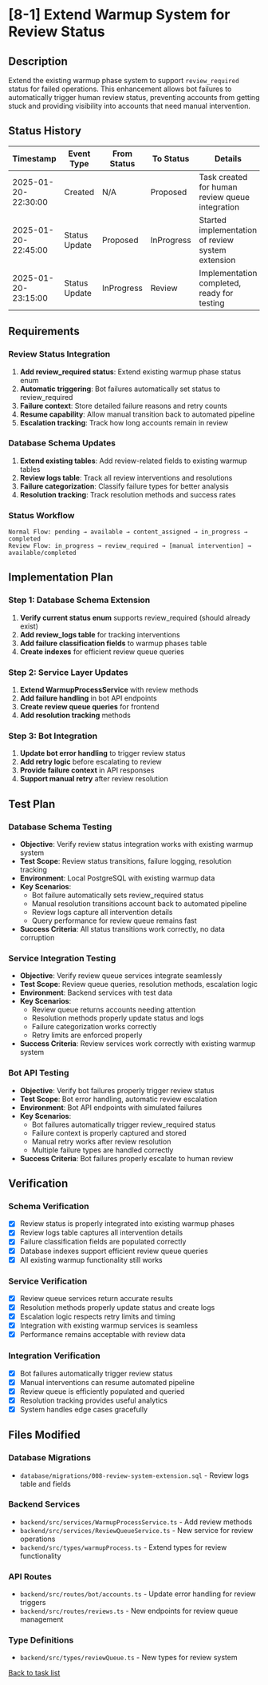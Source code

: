 # [8-1] Extend Warmup System for Review Status

## Description

Extend the existing warmup phase system to support `review_required` status for failed operations. This enhancement allows bot failures to automatically trigger human review status, preventing accounts from getting stuck and providing visibility into accounts that need manual intervention.

## Status History

| Timestamp | Event Type | From Status | To Status | Details | User |
|-----------|------------|-------------|-----------|---------|------|
| 2025-01-20-22:30:00 | Created | N/A | Proposed | Task created for human review queue integration | AI_Agent |
| 2025-01-20-22:45:00 | Status Update | Proposed | InProgress | Started implementation of review system extension | AI_Agent |
| 2025-01-20-23:15:00 | Status Update | InProgress | Review | Implementation completed, ready for testing | AI_Agent |

## Requirements

### Review Status Integration
1. **Add review_required status**: Extend existing warmup phase status enum
2. **Automatic triggering**: Bot failures automatically set status to review_required
3. **Failure context**: Store detailed failure reasons and retry counts
4. **Resume capability**: Allow manual transition back to automated pipeline
5. **Escalation tracking**: Track how long accounts remain in review

### Database Schema Updates
1. **Extend existing tables**: Add review-related fields to existing warmup tables
2. **Review logs table**: Track all review interventions and resolutions
3. **Failure categorization**: Classify failure types for better analysis
4. **Resolution tracking**: Track resolution methods and success rates

### Status Workflow
```
Normal Flow: pending → available → content_assigned → in_progress → completed
Review Flow: in_progress → review_required → [manual intervention] → available/completed
```

## Implementation Plan

### Step 1: Database Schema Extension
1. **Verify current status enum** supports review_required (should already exist)
2. **Add review_logs table** for tracking interventions
3. **Add failure classification fields** to warmup phases table
4. **Create indexes** for efficient review queue queries

### Step 2: Service Layer Updates
1. **Extend WarmupProcessService** with review methods
2. **Add failure handling** in bot API endpoints
3. **Create review queue queries** for frontend
4. **Add resolution tracking** methods

### Step 3: Bot Integration
1. **Update bot error handling** to trigger review status
2. **Add retry logic** before escalating to review
3. **Provide failure context** in API responses
4. **Support manual retry** after review resolution

## Test Plan

### Database Schema Testing
- **Objective**: Verify review status integration works with existing warmup system
- **Test Scope**: Review status transitions, failure logging, resolution tracking
- **Environment**: Local PostgreSQL with existing warmup data
- **Key Scenarios**:
  - Bot failure automatically sets review_required status
  - Manual resolution transitions account back to automated pipeline
  - Review logs capture all intervention details
  - Query performance for review queue remains fast
- **Success Criteria**: All status transitions work correctly, no data corruption

### Service Integration Testing
- **Objective**: Verify review queue services integrate seamlessly
- **Test Scope**: Review queue queries, resolution methods, escalation logic
- **Environment**: Backend services with test data
- **Key Scenarios**:
  - Review queue returns accounts needing attention
  - Resolution methods properly update status and logs
  - Failure categorization works correctly
  - Retry limits are enforced properly
- **Success Criteria**: Review services work correctly with existing warmup system

### Bot API Testing
- **Objective**: Verify bot failures properly trigger review status
- **Test Scope**: Bot error handling, automatic review escalation
- **Environment**: Bot API endpoints with simulated failures
- **Key Scenarios**:
  - Bot failures automatically trigger review_required status
  - Failure context is properly captured and stored
  - Manual retry works after review resolution
  - Multiple failure types are handled correctly
- **Success Criteria**: Bot failures properly escalate to human review

## Verification

### Schema Verification
- [x] Review status is properly integrated into existing warmup phases
- [x] Review logs table captures all intervention details
- [x] Failure classification fields are populated correctly
- [x] Database indexes support efficient review queue queries
- [x] All existing warmup functionality still works

### Service Verification
- [x] Review queue services return accurate results
- [x] Resolution methods properly update status and create logs
- [x] Escalation logic respects retry limits and timing
- [x] Integration with existing warmup services is seamless
- [x] Performance remains acceptable with review data

### Integration Verification
- [x] Bot failures automatically trigger review status
- [x] Manual interventions can resume automated pipeline
- [x] Review queue is efficiently populated and queried
- [x] Resolution tracking provides useful analytics
- [x] System handles edge cases gracefully

## Files Modified

### Database Migrations
- `database/migrations/008-review-system-extension.sql` - Review logs table and fields

### Backend Services
- `backend/src/services/WarmupProcessService.ts` - Add review methods
- `backend/src/services/ReviewQueueService.ts` - New service for review operations
- `backend/src/types/warmupProcess.ts` - Extend types for review functionality

### API Routes
- `backend/src/routes/bot/accounts.ts` - Update error handling for review triggers
- `backend/src/routes/reviews.ts` - New endpoints for review queue management

### Type Definitions
- `backend/src/types/reviewQueue.ts` - New types for review system

[Back to task list](./tasks.md) 